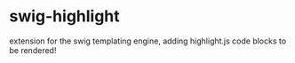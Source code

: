 swig-highlight
==============

extension for the swig templating engine, adding highlight.js code blocks to be rendered!
